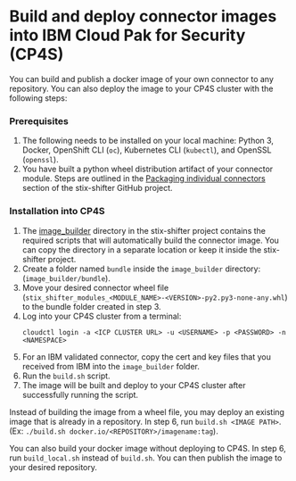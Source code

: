 # Build and deploy connector images into IBM Cloud Pak for Security (CP4S)

You can build and publish a docker image of your own connector to any repository. You can also deploy the image to your CP4S cluster with the following steps:

### Prerequisites

1. The following needs to be installed on your local machine: Python 3, Docker, OpenShift CLI (`oc`), Kubernetes CLI (`kubectl`), and OpenSSL (`openssl`).
2. You have built a python wheel distribution artifact of your connector module. Steps are outlined in the [Packaging individual connectors](https://github.com/opencybersecurityalliance/stix-shifter/blob/master/adapter-guide/develop-stix-adapter.md#Packaging-individual-connectors) section of the stix-shifter GitHub project. 

### Installation into CP4S
 
1. The [image_builder](https://github.com/opencybersecurityalliance/stix-shifter/tree/master/image_builder) directory in the stix-shifter project contains the required scripts that will automatically build the connector image. You can copy the directory in a separate location or keep it inside the stix-shifter project.
2. Create a folder named `bundle` inside the `image_builder` directory: (`image_builder/bundle`).
3. Move your desired connector wheel file (`stix_shifter_modules_<MODULE_NAME>-<VERSION>-py2.py3-none-any.whl`) to the bundle folder created in step 3.
4. Log into your CP4S cluster from a terminal: 
    ```
    cloudctl login -a <ICP CLUSTER URL> -u <USERNAME> -p <PASSWORD> -n <NAMESPACE>
    ```
5. For an IBM validated connector, copy the cert and key files that you received from IBM into the `image_builder` folder. 
6. Run the `build.sh` script.
7. The image will be built and deploy to your CP4S cluster after successfully running the script.

Instead of building the image from a wheel file, you may deploy an existing image that is already in a repository. In step 6, run `build.sh <IMAGE PATH>`. (Ex: `./build.sh docker.io/<REPOSITORY>/imagename:tag`).

You can also build your docker image without deploying to CP4S. In step 6, run `build_local.sh` instead of `build.sh`. You can then publish the image to your desired repository.